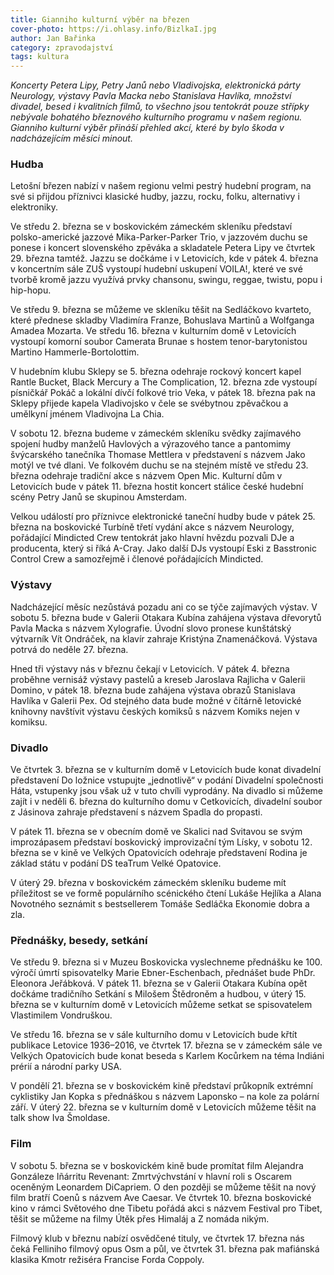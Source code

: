 ```yaml
---
title: Gianniho kulturní výběr na březen
cover-photo: https://i.ohlasy.info/BizlkaI.jpg
author: Jan Bařinka
category: zpravodajství
tags: kultura
---
```


*Koncerty Petera Lipy, Petry Janů nebo Vladivojska, elektronická párty Neurology, výstavy Pavla Macka nebo Stanislava Havlíka, množství divadel, besed i kvalitních filmů, to všechno jsou tentokrát pouze střípky nebývale bohatého březnového kulturního programu v našem regionu. Gianniho kulturní výběr přináší přehled akcí, které by bylo škoda v nadcházejícím měsíci minout.*

### Hudba

Letošní březen nabízí v našem regionu velmi pestrý hudební program, na své si přijdou příznivci klasické hudby, jazzu, rocku, folku, alternativy i elektroniky.

Ve středu 2. března se v boskovickém zámeckém skleníku představí polsko-americké jazzové Mika-Parker-Parker Trio, v jazzovém duchu se ponese i koncert slovenského zpěváka a skladatele Petera Lipy ve čtvrtek 29. března tamtéž. Jazzu se dočkáme i v Letovicích, kde v pátek 4. března v koncertním sále ZUŠ vystoupí hudební uskupení VOILA!, které ve své tvorbě kromě jazzu využívá prvky chansonu, swingu, reggae, twistu, popu i hip-hopu.

Ve středu 9. března se můžeme ve skleníku těšit na Sedláčkovo kvarteto, které přednese skladby Vladimíra Franze, Bohuslava Martinů a Wolfganga Amadea Mozarta. Ve středu 16. března v kulturním domě v Letovicích vystoupí komorní soubor Camerata Brunae s hostem tenor-barytonistou Martino Hammerle-Bortolottim.

V hudebním klubu Sklepy se 5. března odehraje rockový koncert kapel Rantle Bucket, Black Mercury a The Complication, 12. března zde vystoupí písničkář Pokáč a lokální dívčí folkové trio Veka, v pátek 18. března pak na Sklepy přijede kapela Vladivojsko v čele se svébytnou zpěvačkou a umělkyní jménem Vladivojna La Chia.

V sobotu 12. března budeme v zámeckém skleníku svědky zajímavého spojení hudby manželů Havlových a výrazového tance a pantomimy švýcarského tanečníka Thomase Mettlera v představení s názvem Jako motýl ve tvé dlani. Ve folkovém duchu se na stejném místě ve středu 23. března odehraje tradiční akce s názvem Open Mic. Kulturní dům v Letovicích bude v pátek 11. března hostit koncert stálice české hudební scény Petry Janů se skupinou Amsterdam.

Velkou událostí pro příznivce elektronické taneční hudby bude v pátek 25. března na boskovické Turbíně třetí vydání akce s názvem Neurology, pořádající Mindicted Crew tentokrát jako hlavní hvězdu pozvali DJe a producenta, který si říká A-Cray. Jako další DJs vystoupí Eski z Basstronic Control Crew a samozřejmě i členové pořádajících Mindicted.
 
### Výstavy

Nadcházející měsíc nezůstává pozadu ani co se týče zajímavých výstav. V sobotu 5. března bude v Galerii Otakara Kubína zahájena výstava dřevorytů Pavla Macka s názvem Xylografie. Úvodní slovo pronese kunštátský výtvarník Vít Ondráček, na klavír zahraje Kristýna Znamenáčková. Výstava potrvá do neděle 27. března.

Hned tři výstavy nás v březnu čekají v Letovicích. V pátek 4. března proběhne vernisáž výstavy pastelů a kreseb Jaroslava Rajlicha v Galerii Domino, v pátek 18. března bude zahájena výstava obrazů Stanislava Havlíka v Galerii Pex. Od stejného data bude možné v čítárně letovické knihovny navštívit výstavu českých komiksů s názvem Komiks nejen v komiksu.
 
### Divadlo

Ve čtvrtek 3. března se v kulturním domě v Letovicích bude konat divadelní představení Do ložnice vstupujte „jednotlivě“ v podání Divadelní společnosti Háta, vstupenky jsou však už v tuto chvíli vyprodány. Na divadlo si můžeme zajít i v neděli 6. března do kulturního domu v Cetkovicích, divadelní soubor z Jásinova zahraje představení s názvem Spadla do propasti.

V pátek 11. března se v obecním domě ve Skalici nad Svitavou se svým improzápasem představí boskovický improvizační tým Lísky, v sobotu 12. března se v kině ve Velkých Opatovicích odehraje představení Rodina je základ státu v podání DS teaTrum Velké Opatovice.

V úterý 29. března v boskovickém zámeckém skleníku budeme mít příležitost se ve formě populárního scénického čtení Lukáše Hejlíka a Alana Novotného seznámit s bestsellerem Tomáše Sedláčka Ekonomie dobra a zla.
 
### Přednášky, besedy, setkání

Ve středu 9. března si v Muzeu Boskovicka vyslechneme přednášku ke 100. výročí úmrtí spisovatelky Marie Ebner-Eschenbach, přednášet bude PhDr. Eleonora Jeřábková. V pátek 11. března se v Galerii Otakara Kubína opět dočkáme tradičního Setkání s Milošem Štědroněm a hudbou, v úterý 15. března se v kulturním domě v Letovicích můžeme setkat se spisovatelem Vlastimilem Vondruškou.

Ve středu 16. března se v sále kulturního domu v Letovicích bude křtít publikace Letovice 1936–2016, ve čtvrtek 17. března se v zámeckém sále ve Velkých Opatovicích bude konat beseda s Karlem Kocůrkem na téma Indiáni prérií a národní parky USA.

V pondělí 21. března se v boskovickém kině představí průkopník extrémní cyklistiky Jan Kopka s přednáškou s názvem Laponsko – na kole za polární září. V úterý 22. března se v kulturním domě v Letovicích můžeme těšit na talk show Iva Šmoldase.
 
### Film

V sobotu 5. března se v boskovickém kině bude promítat film Alejandra Gonzáleze Iñárritu Revenant: Zmrtvýchvstání v hlavní roli s Oscarem oceněným Leonardem DiCapriem. O den později se můžeme těšit na nový film bratří Coenů s názvem Ave Caesar.
Ve čtvrtek 10. března boskovické kino v rámci Světového dne Tibetu pořádá akci s názvem Festival pro Tibet, těšit se můžeme na filmy Útěk přes Himaláj a Z nomáda nikým.

Filmový klub v březnu nabízí osvědčené tituly, ve čtvrtek 17. března nás čeká Felliniho filmový opus Osm a půl, ve čtvrtek 31. března pak mafiánská klasika Kmotr režiséra Francise Forda Coppoly.
